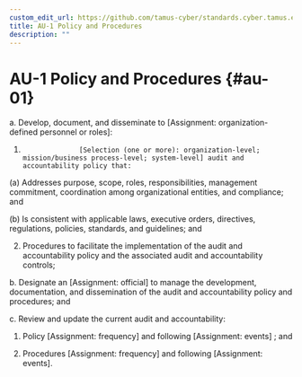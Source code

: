 ```yaml
---
custom_edit_url: https://github.com/tamus-cyber/standards.cyber.tamus.edu/tree/main/content/tamus.edu/TAMUS_profile.xml
title: AU-1 Policy and Procedures
description: ""
---
```


# AU-1 Policy and Procedures {#au-01}

a. Develop, document, and disseminate to [Assignment: organization-defined personnel or roles]:

1. 
                     [Selection (one or more): organization-level; mission/business process-level; system-level] audit and accountability policy that:

(a) Addresses purpose, scope, roles, responsibilities, management commitment, coordination among organizational entities, and compliance; and

(b) Is consistent with applicable laws, executive orders, directives, regulations, policies, standards, and guidelines; and

2. Procedures to facilitate the implementation of the audit and accountability policy and the associated audit and accountability controls;

b. Designate an [Assignment: official] to manage the development, documentation, and dissemination of the audit and accountability policy and procedures; and

c. Review and update the current audit and accountability:

1. Policy [Assignment: frequency] and following [Assignment: events] ; and

2. Procedures [Assignment: frequency] and following [Assignment: events].

